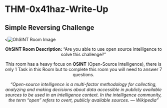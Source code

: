 # THM-0x41haz-Write-Up
## Simple Reversing Challenge

<![OhSINT Room Image](https://user-images.githubusercontent.com/29344252/172438032-abff2b5e-de9b-4763-83cc-6eaa52d24cf8.png) <center>

**OhSINT Room Description:** “Are you able to use open source intelligence to solve this challenge?”

This room has a heavy focus on **OSINT** (Open-Source Intelligence), there is only 1 Task in this Room but to complete this room you will need to answer 7 questions.

*“Open-source intelligence is a multi-factor methodology for collecting, analyzing and making decisions about data accessible in publicly available sources to be used in an intelligence context. In the intelligence community, the term “open” refers to overt, publicly available sources. — Wikipedia”*

